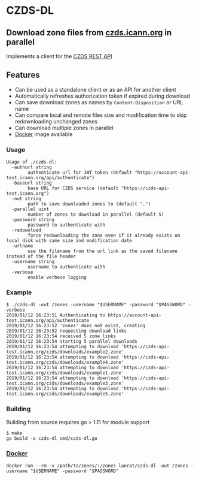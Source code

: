 # CZDS-DL

## Download zone files from [czds.icann.org](https://czds.icann.org) in parallel

Implements a client for the [CZDS REST API](https://github.com/icann/czds-api-client-java/blob/master/docs/ICANN_CZDS_api.pdf)

## Features

 * Can be used as a standalone client or as an API for another client
 * Automatically refreshes authorization token if expired during download
 * Can save download zones as names by `Content-Disposition` or URL name
 * Can compare local and remote files size and modification time to skip redownloading unchanged zones
 * Can download multiple zones in parallel
 * [Docker](#docker) image available

### Usage
```
Usage of ./czds-dl:
  -authurl string
        authenticate url for JWT token (default "https://account-api-test.icann.org/api/authenticate")
  -baseurl string
        base URL for CZDS service (default "https://czds-api-test.icann.org")
  -out string
        path to save downloaded zones to (default ".")
  -parallel uint
        number of zones to download in parallel (default 5)
  -password string
        password to authenticate with
  -redownload
        force redownloading the zone even if it already exists on local disk with same size and modification date
  -urlname
        use the filename from the url link as the saved filename instead of the file header
  -username string
        username to authenticate with
  -verbose
        enable verbose logging
```

### Example
```
$ ./czds-dl -out /zones -username "$USERNAME" -password "$PASSWORD" -verbose
2019/01/12 16:23:51 Authenticating to https://account-api-test.icann.org/api/authenticate
2019/01/12 16:23:52 'zones' does not exist, creating
2019/01/12 16:23:52 requesting download links
2019/01/12 16:23:54 received 5 zone links
2019/01/12 16:23:54 starting 5 parallel downloads
2019/01/12 16:23:54 attempting to download 'https://czds-api-test.icann.org/czds/downloads/example2.zone'
2019/01/12 16:23:54 attempting to download 'https://czds-api-test.icann.org/czds/downloads/example4.zone'
2019/01/12 16:23:54 attempting to download 'https://czds-api-test.icann.org/czds/downloads/example1.zone'
2019/01/12 16:23:54 attempting to download 'https://czds-api-test.icann.org/czds/downloads/example3.zone'
2019/01/12 16:23:54 attempting to download 'https://czds-api-test.icann.org/czds/downloads/example5.zone'
```

### Building

Building from source requires go > 1.11 for module support

```
$ make
go build -o czds-dl cmd/czds-dl.go
```

### [Docker](https://hub.docker.com/r/lanrat/czds-dl/)

```
docker run --rm -v /path/to/zones/:/zones lanrat/czds-dl -out /zones -username "$USERNAME" -password "$PASSWORD"
```
